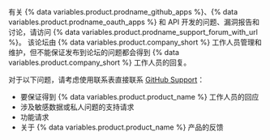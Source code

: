 有关 {% data variables.product.prodname_github_apps %}、{% data variables.product.prodname_oauth_apps %} 和 API 开发的问题、漏洞报告和讨论，请访问 {% data variables.product.prodname_support_forum_with_url %}。 该论坛由 {% data variables.product.company_short %} 工作人员管理和维护，但不能保证发布到论坛的问题都会得到 {% data variables.product.company_short %} 工作人员的回复。

对于以下问题，请考虑使用联系表直接联系 [GitHub Support](https://github.com/contact)：
  - 要保证得到 {% data variables.product.product_name %} 工作人员的回应
  - 涉及敏感数据或私人问题的支持请求
  - 功能请求
  - 关于 {% data variables.product.product_name %} 产品的反馈
